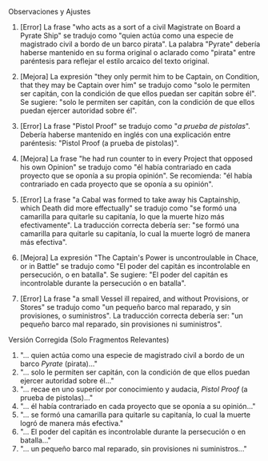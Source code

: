 Observaciones y Ajustes

1. [Error] La frase "who acts as a sort of a civil Magistrate on Board a Pyrate Ship" se tradujo como "quien actúa como una especie de magistrado civil a bordo de un barco pirata". La palabra "Pyrate" debería haberse mantenido en su forma original o aclarado como "pirata" entre paréntesis para reflejar el estilo arcaico del texto original.

2. [Mejora] La expresión "they only permit him to be Captain, on Condition, that they may be Captain over him" se tradujo como "solo le permiten ser capitán, con la condición de que ellos puedan ser capitán sobre él". Se sugiere: "solo le permiten ser capitán, con la condición de que ellos puedan ejercer autoridad sobre él".

3. [Error] La frase "Pistol Proof" se tradujo como "*a prueba de pistolas*". Debería haberse mantenido en inglés con una explicación entre paréntesis: "Pistol Proof (a prueba de pistolas)".

4. [Mejora] La frase "he had run counter to in every Project that opposed his own Opinion" se tradujo como "él había contrariado en cada proyecto que se oponía a su propia opinión". Se recomienda: "él había contrariado en cada proyecto que se oponía a su opinión".

5. [Error] La frase "a Cabal was formed to take away his Captainship, which Death did more effectually" se tradujo como "se formó una camarilla para quitarle su capitanía, lo que la muerte hizo más efectivamente". La traducción correcta debería ser: "se formó una camarilla para quitarle su capitanía, lo cual la muerte logró de manera más efectiva".

6. [Mejora] La expresión "The Captain's Power is uncontroulable in Chace, or in Battle" se tradujo como "El poder del capitán es incontrolable en persecución, o en batalla". Se sugiere: "El poder del capitán es incontrolable durante la persecución o en batalla".

7. [Error] La frase "a small Vessel ill repaired, and without Provisions, or Stores" se tradujo como "un pequeño barco mal reparado, y sin provisiones, o suministros". La traducción correcta debería ser: "un pequeño barco mal reparado, sin provisiones ni suministros".

Versión Corregida (Solo Fragmentos Relevantes)

1. "... quien actúa como una especie de magistrado civil a bordo de un barco *Pyrate* (pirata)..."
2. "... solo le permiten ser capitán, con la condición de que ellos puedan ejercer autoridad sobre él..."
3. "... recae en uno superior por conocimiento y audacia, *Pistol Proof* (a prueba de pistolas)..."
4. "... él había contrariado en cada proyecto que se oponía a su opinión..."
5. "... se formó una camarilla para quitarle su capitanía, lo cual la muerte logró de manera más efectiva."
6. "... El poder del capitán es incontrolable durante la persecución o en batalla..."
7. "... un pequeño barco mal reparado, sin provisiones ni suministros..."